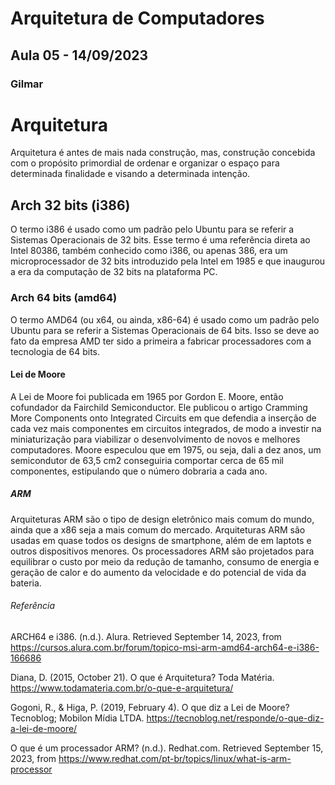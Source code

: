 # Arquitetura de Computadores
## Aula 05 - 14/09/2023
### Gilmar

# Arquitetura

Arquitetura é antes de mais nada construção, mas, construção concebida com o propósito primordial de ordenar e organizar o espaço para determinada finalidade e visando a determinada intenção.

## Arch 32 bits (i386)

O termo i386 é usado como um padrão pelo Ubuntu para se referir a Sistemas Operacionais de 32 bits. Esse termo é uma referência direta ao Intel 80386, também conhecido como i386, ou apenas 386, era um microprocessador de 32 bits introduzido pela Intel em 1985 e que inaugurou a era da computação de 32 bits na plataforma PC.

### Arch 64 bits (amd64)

O termo AMD64 (ou x64, ou ainda, x86-64) é usado como um padrão pelo Ubuntu para se referir a Sistemas Operacionais de 64 bits. Isso se deve ao fato da empresa AMD ter sido a primeira a fabricar processadores com a tecnologia de 64 bits.

#### Lei de Moore

A Lei de Moore foi publicada em 1965 por Gordon E. Moore, então cofundador da Fairchild Semiconductor. Ele publicou o artigo Cramming More Components onto Integrated Circuits em que defendia a inserção de cada vez mais componentes em circuitos integrados, de modo a investir na miniaturização para viabilizar o desenvolvimento de novos e melhores computadores.
Moore especulou que em 1975, ou seja, dali a dez anos, um semicondutor de 63,5 cm2 conseguiria comportar cerca de 65 mil componentes, estipulando que o número dobraria a cada ano.

##### ARM

Arquiteturas ARM são o tipo de design eletrônico mais comum do mundo, ainda que a x86 seja a mais comum do mercado. Arquiteturas ARM são usadas em quase todos os designs de smartphone, além de em laptots e outros dispositivos menores.
Os processadores ARM são projetados para equilibrar o custo por meio da redução de tamanho, consumo de energia e geração de calor e do aumento da velocidade e do potencial de vida da bateria.

###### Referência

ARCH64 e i386. (n.d.). Alura. Retrieved September 14, 2023, from https://cursos.alura.com.br/forum/topico-msi-arm-amd64-arch64-e-i386-166686

Diana, D. (2015, October 21). O que é Arquitetura? Toda Matéria. https://www.todamateria.com.br/o-que-e-arquitetura/

Gogoni, R., & Higa, P. (2019, February 4). O que diz a Lei de Moore? Tecnoblog; Mobilon Mídia LTDA. https://tecnoblog.net/responde/o-que-diz-a-lei-de-moore/

O que é um processador ARM? (n.d.). Redhat.com. Retrieved September 15, 2023, from https://www.redhat.com/pt-br/topics/linux/what-is-arm-processor
